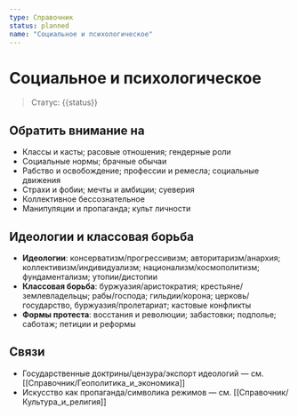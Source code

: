 ```yaml
---
type: Справочник
status: planned
name: "Социальное и психологическое"
---
```


# Социальное и психологическое

> Статус: {{status}}

## Обратить внимание на
- Классы и касты; расовые отношения; гендерные роли
- Социальные нормы; брачные обычаи
- Рабство и освобождение; профессии и ремесла; социальные движения
- Страхи и фобии; мечты и амбиции; суеверия
- Коллективное бессознательное
- Манипуляции и пропаганда; культ личности

## Идеологии и классовая борьба
- **Идеологии**: консерватизм/прогрессивизм; авторитаризм/анархия; коллективизм/индивидуализм; национализм/космополитизм; фундаментализм; утопии/дистопии
- **Классовая борьба**: буржуазия/аристократия; крестьяне/землевладельцы; рабы/господа; гильдии/корона; церковь/государство, буржуазия/пролетариат; кастовые конфликты
- **Формы протеста**: восстания и революции; забастовки; подполье; саботаж; петиции и реформы

## Связи
- Государственные доктрины/цензура/экспорт идеологий — см. [[Справочник/Геополитика_и_экономика]]
- Искусство как пропаганда/символика режимов — см. [[Справочник/Культура_и_религия]]

